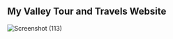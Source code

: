 ## My Valley Tour and Travels Website
![Screenshot (113)](https://github.com/user-attachments/assets/7705d145-8fff-4ca5-9c39-ece8691b6035)

